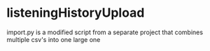 # listeningHistoryUpload
import.py is a modified script from a separate project that combines multiple csv's into one large one
